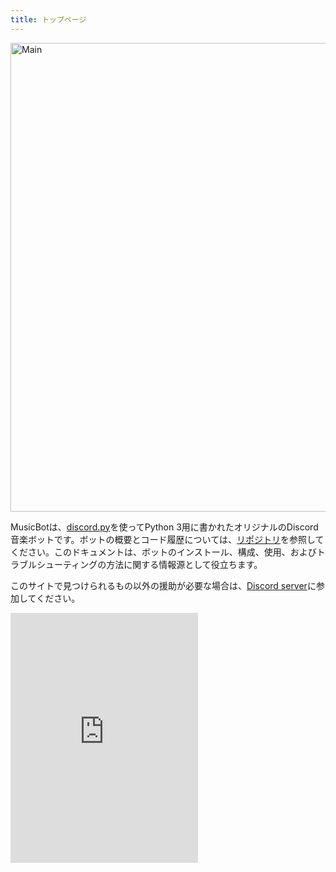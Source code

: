 ```yaml
---
title: トップページ
---
```


<img class="doc-img" src="https://i.imgur.com/EZljY52.png" alt="Main" style="width: 750px;"/>

MusicBotは、[discord.py](https://github.com/Rapptz/discord.py)を使ってPython 3用に書かれたオリジナルのDiscord音楽ボットです。ボットの概要とコード履歴については、[リポジトリ](https://github.com/kosugikun/MusicBot)を参照してください。このドキュメントは、ボットのインストール、構成、使用、およびトラブルシューティングの方法に関する情報源として役立ちます。

このサイトで見つけられるもの以外の援助が必要な場合は、[Discord server](https://discord.gg/DuN7jvh)に参加してください。
<iframe src="http://discordi.deliriousdrunkards.com/render?id=414411462207995904&title=MusicBot JP&theme=light&join=true&abc=true&showall=true&toggle=true&shownick=true" height="400px" frameborder="0"></iframe>
